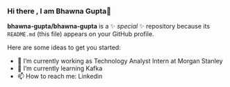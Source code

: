 ### Hi there , I am Bhawna Gupta👋


**bhawna-gupta/bhawna-gupta** is a ✨ _special_ ✨ repository because its `README.md` (this file) appears on your GitHub profile.

Here are some ideas to get you started:

- 🔭 I’m currently working as Technology Analyst Intern at Morgan Stanley
- 🌱 I’m currently learning Kafka 
- 📫 How to reach me: Linkedin 
